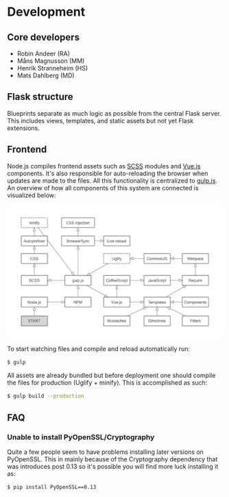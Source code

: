 # Development

## Core developers

- Robin Andeer (RA)
- Måns Magnusson (MM)
- Henrik Stranneheim (HS)
- Mats Dahlberg (MD)


## Flask structure
Blueprints separate as much logic as possible from the central Flask server. This includes views, templates, and static assets but not yet Flask extensions.


## Frontend
Node.js compiles frontend assets such as [SCSS](http://sass-lang.com/) modules and [Vue.js](http://vuejs.org/) components. It's also responsible for auto-reloading the browser when updates are made to the files. All this functionality is centralized to [gulp.js](http://gulpjs.com/). An overview of how all components of this system are connected is visualized below:

![Scout Frontend](img/frontend.png)

To start watching files and compile and reload automatically run:

```bash
$ gulp
```

All assets are already bundled but before deployment one should compile the files for production (Uglify + minify). This is accomplished as such:

```bash
$ gulp build --production
```

## FAQ

### Unable to install PyOpenSSL/Cryptography
Quite a few people seem to have problems installing later versions on PyOpenSSL. This in mainly because of the Cryptography dependency that was introduces post 0.13 so it's possible you will find more luck installing it as:

```bash
$ pip install PyOpenSSL==0.13
```
